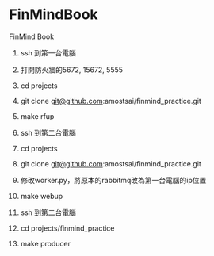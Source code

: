 # FinMindBook
FinMind Book

1. ssh 到第一台電腦
2. 打開防火牆的5672, 15672, 5555
3. cd projects
4. git clone git@github.com:amostsai/finmind_practice.git
5. make rfup


1. ssh 到第二台電腦
2. cd projects
3. git clone git@github.com:amostsai/finmind_practice.git
4. 修改worker.py，將原本的rabbitmq改為第一台電腦的ip位置
5. make webup

1. ssh 到第二台電腦
2. cd projects/finmind_practice
3. make producer